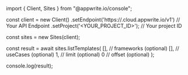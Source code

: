 import { Client, Sites } from "@appwrite.io/console";

const client = new Client()
    .setEndpoint('https://<REGION>.cloud.appwrite.io/v1') // Your API Endpoint
    .setProject('<YOUR_PROJECT_ID>'); // Your project ID

const sites = new Sites(client);

const result = await sites.listTemplates(
    [], // frameworks (optional)
    [], // useCases (optional)
    1, // limit (optional)
    0 // offset (optional)
);

console.log(result);
